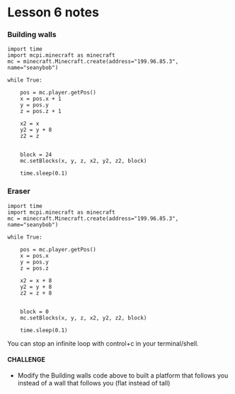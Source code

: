 # Lesson 6 notes

### Building walls
```
import time
import mcpi.minecraft as minecraft
mc = minecraft.Minecraft.create(address="199.96.85.3", name="seanybob")

while True:

    pos = mc.player.getPos()
    x = pos.x + 1
    y = pos.y
    z = pos.z + 1
    
    x2 = x
    y2 = y + 8
    z2 = z
    
    
    block = 24
    mc.setBlocks(x, y, z, x2, y2, z2, block)
    
    time.sleep(0.1)
```

### Eraser
```
import time
import mcpi.minecraft as minecraft
mc = minecraft.Minecraft.create(address="199.96.85.3", name="seanybob")

while True:

    pos = mc.player.getPos()
    x = pos.x
    y = pos.y
    z = pos.z
    
    x2 = x + 8
    y2 = y + 8
    z2 = z + 8
    
    
    block = 0
    mc.setBlocks(x, y, z, x2, y2, z2, block)
    
    time.sleep(0.1)
```

You can stop an infinite loop with control+c in your terminal/shell.

#### CHALLENGE

- Modify the Building walls code above to built a platform that follows you instead of a wall that follows you (flat instead of tall)
